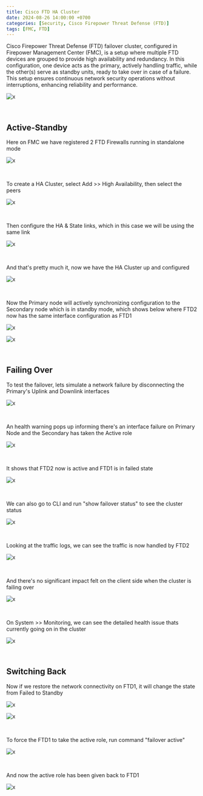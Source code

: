 ```yaml
---
title: Cisco FTD HA Cluster
date: 2024-08-26 14:00:00 +0700
categories: [Security, Cisco Firepower Threat Defense (FTD)]
tags: [FMC, FTD]
---
```


Cisco Firepower Threat Defense (FTD) failover cluster, configured in Firepower Management Center (FMC), is a setup where multiple FTD devices are grouped to provide high availability and redundancy. In this configuration, one device acts as the primary, actively handling traffic, while the other(s) serve as standby units, ready to take over in case of a failure. This setup ensures continuous network security operations without interruptions, enhancing reliability and performance.

![x](/static/2024-08-26-ftd-ha/00.png)

<br>

## Active-Standby

Here on FMC we have registered 2 FTD Firewalls running in standalone mode

![x](/static/2024-08-26-ftd-ha/01.png)

<br>

To create a HA Cluster, select Add >> High Availability, then select the peers

![x](/static/2024-08-26-ftd-ha/02.png)

<br>

Then configure the HA & State links, which in this case we will be using the same link

![x](/static/2024-08-26-ftd-ha/03.png)

<br>

And that's pretty much it, now we have the HA Cluster up and configured

![x](/static/2024-08-26-ftd-ha/04.png)

<br>

Now the Primary node will actively synchronizing configuration to the Secondary node which is in standby mode, which shows below where FTD2 now has the same interface configuration as FTD1

![x](/static/2024-08-26-ftd-ha/05.png)

![x](/static/2024-08-26-ftd-ha/06.png)

<br>

## Failing Over

To test the failover, lets simulate a network failure by disconnecting the Primary's Uplink and Downlink interfaces

![x](/static/2024-08-26-ftd-ha/07.png)

<br>

An health warning pops up informing there's an interface failure on Primary Node and the Secondary has taken the Active role

![x](/static/2024-08-26-ftd-ha/07a.png)

<br>

It shows that FTD2 now is active and FTD1 is in failed state

![x](/static/2024-08-26-ftd-ha/08.png)

<br>

We can also go to CLI and run "show failover status" to see the cluster status

![x](/static/2024-08-26-ftd-ha/08a.png)

<br>

Looking at the traffic logs, we can see the traffic is now handled by FTD2

![x](/static/2024-08-26-ftd-ha/10.png)

<br>

And there's no significant impact felt on the client side when the cluster is failing over

![x](/static/2024-08-26-ftd-ha/09.png)

<br>

On System >> Monitoring, we can see the detailed health issue thats currently going on in the cluster

![x](/static/2024-08-26-ftd-ha/08b.png)

<br>

## Switching Back

Now if we restore the network connectivity on FTD1, it will change the state from Failed to Standby

![x](/static/2024-08-26-ftd-ha/11.png)

![x](/static/2024-08-26-ftd-ha/12.png)

<br>

To force the FTD1 to take the active role, run command "failover active"

![x](/static/2024-08-26-ftd-ha/13.png)

<br>

And now the active role has been given back to FTD1

![x](/static/2024-08-26-ftd-ha/14.png)

<br>









































